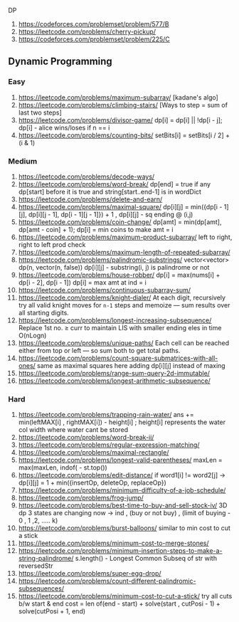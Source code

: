 DP 
1. https://codeforces.com/problemset/problem/577/B
2. https://leetcode.com/problems/cherry-pickup/
3. https://codeforces.com/problemset/problem/225/C

## Dynamic Programming

### Easy
1. https://leetcode.com/problems/maximum-subarray/ [kadane's algo]
2. https://leetcode.com/problems/climbing-stairs/ [Ways to step = sum of last two steps]
3. https://leetcode.com/problems/divisor-game/ dp[i] = dp[i] || !dp[i - j];  dp[i] - alice wins/loses if n == i
4. https://leetcode.com/problems/counting-bits/ setBits[i] = setBits[i / 2] + (i & 1)

### Medium
1. https://leetcode.com/problems/decode-ways/
2. https://leetcode.com/problems/word-break/ dp[end] = true if any dp[start] before it is true and string[start..end-1] is in wordDict
3. https://leetcode.com/problems/delete-and-earn/
4. https://leetcode.com/problems/maximal-square/ dp[i][j] = min({dp[i - 1][j], dp[i][j - 1], dp[i - 1][j - 1]}) + 1 , dp[i][j] - sq ending @ (i,j)
5. https://leetcode.com/problems/coin-change/ dp[amt] = min(dp[amt], dp[amt - coin] + 1); dp[i] = min coins to make amt  = i
6. https://leetcode.com/problems/maximum-product-subarray/ left to right, right to left prod check 
7. https://leetcode.com/problems/maximum-length-of-repeated-subarray/
8. https://leetcode.com/problems/palindromic-substrings/ vector<vector<bool>> dp(n, vector<bool>(n, false)) dp[i][j] - substring(i, j) is palindrome or not
9. https://leetcode.com/problems/house-robber/ dp[i] = max(nums[i] + dp[i - 2], dp[i - 1]) dp[i] = max amt at ind = i
10. https://leetcode.com/problems/continuous-subarray-sum/
11. https://leetcode.com/problems/knight-dialer/ At each digit, recursively try all valid knight moves for `n-1` steps and memoize — sum results over all starting digits.
12. https://leetcode.com/problems/longest-increasing-subsequence/ Replace 1st no. ≥ curr to maintain LIS with smaller ending eles in time O(nLogn)
13. https://leetcode.com/problems/unique-paths/ Each cell can be reached either from top or left — so sum both to get total paths.
14. https://leetcode.com/problems/count-square-submatrices-with-all-ones/ same as maximal squares here adding dp[i][j] instead of maxing
15. https://leetcode.com/problems/range-sum-query-2d-immutable/
16. https://leetcode.com/problems/longest-arithmetic-subsequence/

### Hard
1. https://leetcode.com/problems/trapping-rain-water/ ans += min(leftMAX[i] , rightMAX[i]) - height[i] ; height[i] represents the water col width where water cant be stored 
2. https://leetcode.com/problems/word-break-ii/
3. https://leetcode.com/problems/regular-expression-matching/
4. https://leetcode.com/problems/maximal-rectangle/
5. https://leetcode.com/problems/longest-valid-parentheses/ maxLen = max(maxLen, indof( - st.top())
6. https://leetcode.com/problems/edit-distance/ if word1[i] != word2[j] -> dp[i][j] = 1 + min({insertOp, deleteOp, replaceOp})
7. https://leetcode.com/problems/minimum-difficulty-of-a-job-schedule/
8. https://leetcode.com/problems/frog-jump/
9. https://leetcode.com/problems/best-time-to-buy-and-sell-stock-iv/ 3D dp 3 states are changing now -> ind , (buy or not buy) , (limit of buying - 0 , 1 ,2, ..... k)
10. https://leetcode.com/problems/burst-balloons/ similar to min cost to cut a stick
11. https://leetcode.com/problems/minimum-cost-to-merge-stones/
12. https://leetcode.com/problems/minimum-insertion-steps-to-make-a-string-palindrome/ s.length() - Longest Common Subseq of str with reversedStr
13. https://leetcode.com/problems/super-egg-drop/
14. https://leetcode.com/problems/count-different-palindromic-subsequences/
15. https://leetcode.com/problems/minimum-cost-to-cut-a-stick/ try all cuts b/w start & end cost = len of(end - start) + solve(start , cutPosi - 1) + solve(cutPosi + 1, end)
